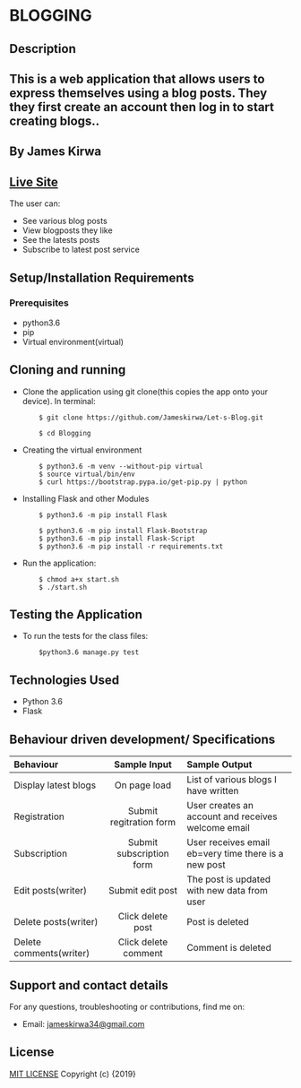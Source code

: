 # BLOGGING

## Description

## This is a web application that allows users to express themselves using a blog posts. They they first create an account then log in to start creating blogs..

## By **James Kirwa**

## [Live Site](https://infinite-dawn-83643.herokuapp.com/)

The user can:

* See various blog posts
* View blogposts they like
* See the latests posts
* Subscribe to latest post service

## Setup/Installation Requirements

### Prerequisites

* python3.6
* pip
* Virtual environment(virtual)

## Cloning and running

* Clone the application using git clone(this copies the app onto your device). In terminal:

          $ git clone https://github.com/Jameskirwa/Let-s-Blog.git

          $ cd Blogging

* Creating the virtual environment

          $ python3.6 -m venv --without-pip virtual
          $ source virtual/bin/env
          $ curl https://bootstrap.pypa.io/get-pip.py | python

* Installing Flask and other Modules

          $ python3.6 -m pip install Flask

          $ python3.6 -m pip install Flask-Bootstrap
          $ python3.6 -m pip install Flask-Script
          $ python3.6 -m pip install -r requirements.txt

* Run the application:

          $ chmod a+x start.sh
          $ ./start.sh

## Testing the Application

* To run the tests for the class files:

          $python3.6 manage.py test

## Technologies Used

* Python 3.6
* Flask

## Behaviour driven development/ Specifications

| Behaviour |  Sample Input | Sample Output |
| :---------------- | :---------------: | :------------------ |
| Display latest blogs | On page load | List of various blogs I have written |
| Registration | Submit regitration form | User creates an account and receives welcome email |
| Subscription | Submit subscription form| User receives email eb=very time there is a new post|
| Edit posts(writer) | Submit edit post | The post is updated with new data from user |
| Delete posts(writer) | Click delete post | Post is deleted |
| Delete comments(writer) | Click delete comment | Comment is deleted |

## Support and contact details

For any questions, troubleshooting or contributions,  find me on:

* Email: jameskirwa34@gmail.com

## License

[MIT LICENSE](https://github.com/Jameskirwa/Blogging/blob/master/license.md)
Copyright (c) {2019}
